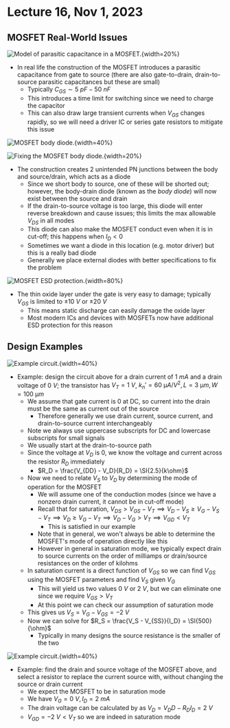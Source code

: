 # Lecture 16, Nov 1, 2023

## MOSFET Real-World Issues

![Model of parasitic capacitance in a MOSFET.](imgs/lec15_9.png){width=20%}

* In real life the construction of the MOSFET introduces a parasitic capacitance from gate to source (there are also gate-to-drain, drain-to-source parasitic capacitances but these are small)
	* Typically $C_{GS} \sim \SI{5}{pF} - \SI{50}{nF}$
	* This introduces a time limit for switching since we need to charge the capacitor
	* This can also draw large transient currents when $V_{GS}$ changes rapidly, so we will need a driver IC or series gate resistors to mitigate this issue

![MOSFET body diode.](imgs/lec16_1.png){width=40%}

![Fixing the MOSFET body diode.](imgs/lec16_2.png){width=20%}

* The construction creates 2 unintended PN junctions between the body and source/drain, which acts as a diode
	* Since we short body to source, one of these will be shorted out; however, the body-drain diode (known as the *body diode*) will now exist between the source and drain
	* If the drain-to-source voltage is too large, this diode will enter reverse breakdown and cause issues; this limits the max allowable $V_{DS}$ in all modes
	* This diode can also make the MOSFET conduct even when it is in cut-off; this happens when $I_D < 0$
	* Sometimes we want a diode in this location (e.g. motor driver) but this is a really bad diode
	* Generally we place external diodes with better specifications to fix the problem

![MOSFET ESD protection.](imgs/lec16_3.png){width=80%}

* The thin oxide layer under the gate is very easy to damage; typically $V_{GS}$ is limited to $\pm\SI{10}{V}$ or $\pm\SI{20}{V}$
	* This means static discharge can easily damage the oxide layer
	* Most modern ICs and devices with MOSFETs now have additional ESD protection for this reason

## Design Examples

![Example circuit.](imgs/lec16_4.png){width=40%}

* Example: design the circuit above for a drain current of $\SI{1}{mA}$ and a drain voltage of $\SI{0}{V}$; the transistor has $V_T = \SI{1}{V}$, $k_n' = \SI{60}{\micro A/V^2}, L = \SI{3}{\micro m}, W = \SI{100}{\micro m}$
	* We assume that gate current is 0 at DC, so current into the drain must be the same as current out of the source
		* Therefore generally we use drain current, source current, and drain-to-source current interchangeably
	* Note we always use uppercase subscripts for DC and lowercase subscripts for small signals
	* We usually start at the drain-to-source path
	* Since the voltage at $V_D$ is 0, we know the voltage and current across the resistor $R_D$ immediately
		* $R_D = \frac{V_{DD} - V_D}{R_D} = \SI{2.5}{k\ohm}$
	* Now we need to relate $V_S$ to $V_D$ by determining the mode of operation for the MOSFET
		* We will assume one of the conduction modes (since we have a nonzero drain current, it cannot be in cut-off mode)
		* Recall that for saturation, $V_{DS} > V_{GS} - V_T \implies V_D - V_S \geq V_G - V_S - V_T \implies V_D \geq V_G - V_T \implies V_D - V_G > V_T \implies V_{GD} < V_T$
			* This is satisfied in our example
		* Note that in general, we won't always be able to determine the MOSFET's mode of operation directly like this
		* However in general in saturation mode, we typically expect drain to source currents on the order of milliamps or drain/source resistances on the order of kilohms
	* In saturation current is a direct function of $V_{GS}$ so we can find $V_{GS}$ using the MOSFET parameters and find $V_S$ given $V_G$
		* This will yield us two values $\SI{0}{V}$ or $\SI{2}{V}$, but we can eliminate one since we require $V_{GS} > V_T$
		* At this point we can check our assumption of saturation mode
	* This gives us $V_S = V_G - V_{GS} = \SI{-2}{V}$
	* Now we can solve for $R_S = \frac{V_S - V_{SS}}{I_D} = \SI{500}{\ohm}$
		* Typically in many designs the source resistance is the smaller of the two

![Example circuit.](imgs/lec16_5.png){width=40%}

* Example: find the drain and source voltage of the MOSFET above, and select a resistor to replace the current source with, without changing the source or drain current
	* We expect the MOSFET to be in saturation mode
	* We have $V_G = \SI{0}{V}, I_D = \SI{2}{mA}$
	* The drain voltage can be calculated by as $V_D = V_DD - R_DI_D = \SI{2}{V}$
	* $V_{GD} = \SI{-2}{V} < V_T$ so we are indeed in saturation mode

